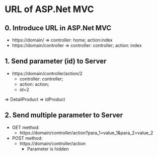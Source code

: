 # URL of ASP.Net MVC

## 0. Introduce URL in ASP.Net MVC
* https://domain/ 			=> controller: home; action:index
* https://domain/controller		=> controller: controller; action: index

## 1. Send parameter (id) to Server
* https://domain/controller/action/2	
    * controller: controller; 
    * action: action; 
    * id=2
	
=> DetailProduct => idProduct

## 2. Send multiple parameter to Server
* GET method:
    * https://domain/controller/action?para_1=value_1&para_2=value_2
* POST method:
    * https://domain/controller/action
        * Parameter is hidden
